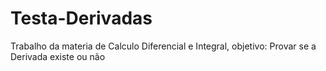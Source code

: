 # Testa-Derivadas
 Trabalho da materia de Calculo Diferencial e Integral, objetivo: Provar se a Derivada  existe ou não
